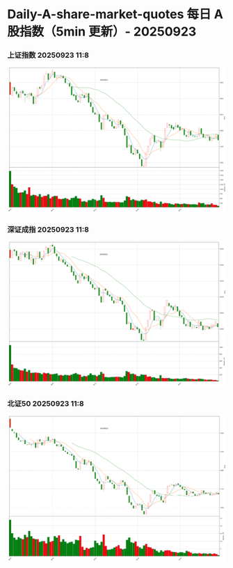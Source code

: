 
# Daily-A-share-market-quotes 每日 A 股指数（5min 更新）- 20250923

### 上证指数 20250923 11:8
![](./fig/2025/9/20250923-sh000001.png)

### 深证成指 20250923 11:8
![](./fig/2025/9/20250923-sz399001.png)

### 北证50 20250923 11:8
![](./fig/2025/9/20250923-bj899050.png)
